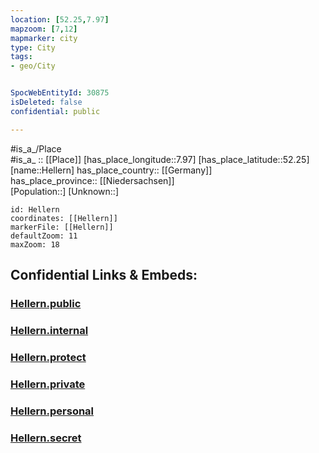 ```yaml
---
location: [52.25,7.97] 
mapzoom: [7,12] 
mapmarker: city 
type: City
tags:
- geo/City


SpocWebEntityId: 30875
isDeleted: false
confidential: public

---
```

#is_a_/Place  
#is_a_ :: [[Place]] 
[has_place_longitude::7.97] 
[has_place_latitude::52.25] 
[name::Hellern] 
has_place_country:: [[Germany]]  
has_place_province:: [[Niedersachsen]]  
[Population::] 
[Unknown::] 


```leaflet
id: Hellern
coordinates: [[Hellern]] 
markerFile: [[Hellern]] 
defaultZoom: 11 
maxZoom: 18
```


## Confidential Links & Embeds: 

### [Hellern.public](/_public/\Earth\Continent\Europe\Europe~Central\Germany\Germany~West\Niedersachsen\counties~Niedersachsen\Osnabrück\cities~Osnabrück\Osnabrück-City\boroughs~OsnabrückHellern.public.md) 

### [Hellern.internal](/_internal/\Earth\Continent\Europe\Europe~Central\Germany\Germany~West\Niedersachsen\counties~Niedersachsen\Osnabrück\cities~Osnabrück\Osnabrück-City\boroughs~OsnabrückHellern.internal.md) 

### [Hellern.protect](/_protect/\Earth\Continent\Europe\Europe~Central\Germany\Germany~West\Niedersachsen\counties~Niedersachsen\Osnabrück\cities~Osnabrück\Osnabrück-City\boroughs~OsnabrückHellern.protect.md) 

### [Hellern.private](/_private/\Earth\Continent\Europe\Europe~Central\Germany\Germany~West\Niedersachsen\counties~Niedersachsen\Osnabrück\cities~Osnabrück\Osnabrück-City\boroughs~OsnabrückHellern.private.md) 

### [Hellern.personal](/_personal/\Earth\Continent\Europe\Europe~Central\Germany\Germany~West\Niedersachsen\counties~Niedersachsen\Osnabrück\cities~Osnabrück\Osnabrück-City\boroughs~OsnabrückHellern.personal.md) 

### [Hellern.secret](/_secret/\Earth\Continent\Europe\Europe~Central\Germany\Germany~West\Niedersachsen\counties~Niedersachsen\Osnabrück\cities~Osnabrück\Osnabrück-City\boroughs~OsnabrückHellern.secret.md)

